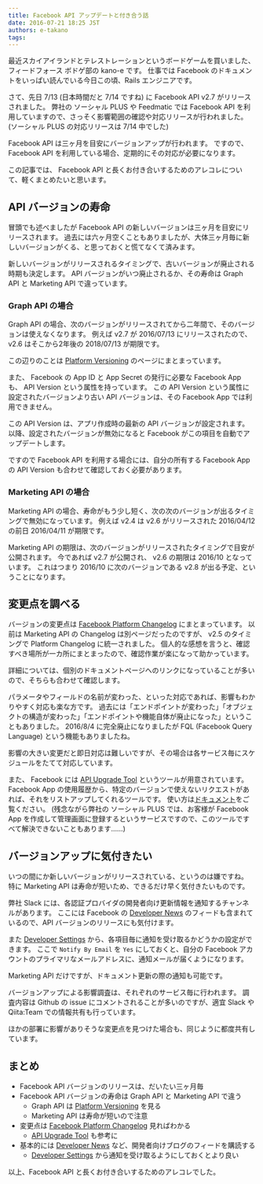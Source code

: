 ```yaml
---
title: Facebook API アップデートと付き合う話
date: 2016-07-21 18:25 JST
authors: e-takano
tags:
---
```


最近スカイアイランドとテレストレーションというボードゲームを買いました、フィードフォース ボドゲ部の kano-e です。
仕事では Facebook のドキュメントをいっぱい読んでいる今日この頃、Rails エンジニアです。

さて、先日 7/13 (日本時間だと 7/14 ですね) に Facebook API v2.7 がリリースされました。
弊社の ソーシャル PLUS や Feedmatic では Facebook API を利用していますので、さっそく影響範囲の確認や対応リリースが行われました。
(ソーシャル PLUS の対応リリースは 7/14 中でした)

Facebook API は三ヶ月を目安にバージョンアップが行われます。
ですので、Facebook API を利用している場合、定期的にその対応が必要になります。

この記事では、 Facebook API と長くお付き合いするためのアレコレについて、軽くまとめたいと思います。

<!--more-->

## API バージョンの寿命

冒頭でも述べましたが Facebook API の新しいバージョンは三ヶ月を目安にリリースされます。
過去には六ヶ月空くこともありましたが、大体三ヶ月毎に新しいバージョンがくる、と思っておくと慌てなくて済みます。

新しいバージョンがリリースされるタイミングで、古いバージョンが廃止される時期も決定します。
API バージョンがいつ廃止されるか、その寿命は Graph API と Marketing API で違っています。

### Graph API の場合

Graph API の場合、次のバージョンがリリースされてから二年間で、そのバージョンは使えなくなります。
例えば v2.7 が 2016/07/13 にリリースされたので、 v2.6 はそこから2年後の 2018/07/13 が期限です。

この辺りのことは [Platform Versioning](https://developers.facebook.com/docs/apps/versions) のページにまとまっています。

また、 Facebook の App ID と App Secret の発行に必要な Facebook App も、 API Version という属性を持っています。
この API Version という属性に設定されたバージョンより古い API バージョンは、その Facebook App では利用できません。

この API Version は、アプリ作成時の最新の API バージョンが設定されます。
以降、設定されたバージョンが無効になると Facebook がこの項目を自動でアップデートします。

ですので Facebook API を利用する場合には、自分の所有する Facebook App の API Version も合わせて確認しておく必要があります。

### Marketing API の場合

Marketing API の場合、寿命がもう少し短く、次の次のバージョンが出るタイミングで無効になっています。
例えば v2.4 は v2.6 がリリースされた 2016/04/12 の前日 2016/04/11 が期限です。

Marketing API の期限は、次のバージョンがリリースされたタイミングで目安が公開されます。
今であれば v2.7 が公開され、 v2.6 の期限は 2016/10 となっています。
これはつまり 2016/10 に次のバージョンである v2.8 が出る予定、ということになります。

## 変更点を調べる

バージョンの変更点は [Facebook Platform Changelog](https://developers.facebook.com/docs/apps/changelog) にまとまっています。
以前は Marketing API の Changelog は別ページだったのですが、 v2.5 のタイミングで Platform Changelog に統一されました。
個人的な感想を言うと、確認すべき場所が一カ所にまとまったので、確認作業が楽になって助かっています。

詳細については、個別のドキュメントページへのリンクになっていることが多いので、そちらも合わせて確認します。

パラメータやフィールドの名前が変わった、といった対応であれば、影響もわかりやすく対応も楽な方です。
過去には「エンドポイントが変わった」「オブジェクトの構造が変わった」「エンドポイントや機能自体が廃止になった」ということもありました。
2016/8/4 に完全廃止になりましたが FQL (Facebook Query Language) という機能もありましたね。

影響の大きい変更だと即日対応は難しいですが、その場合は各サービス毎にスケジュールをたてて対応しています。

また、 Facebook には [API Upgrade Tool](https://developers.facebook.com/tools/api_versioning/) というツールが用意されています。
Facebook App の使用履歴から、特定のバージョンで使えないリクエストがあれば、それをリストアップしてくれるツールです。
使い方は[ドキュメント](https://developers.facebook.com/docs/graph-api/advanced/api-upgrade-tool)をご覧ください。
(残念ながら弊社の ソーシャル PLUS では、お客様が Facebook App を作成して管理画面に登録するというサービスですので、このツールですべて解決できないこともあります……)

## バージョンアップに気付きたい

いつの間にか新しいバージョンがリリースされている、というのは嫌ですね。
特に Marketing API は寿命が短いため、できるだけ早く気付きたいものです。

弊社 Slack には、各認証プロバイダの開発者向け更新情報を通知するチャンネルがあります。
ここには Facebook の [Developer News](https://developers.facebook.com/blog/) のフィードも含まれているので、API バージョンのリリースにも気付けます。

また [Developer Settings](https://developers.facebook.com/settings/developer/contact/) から、各項目毎に通知を受け取るかどうかの設定ができます。
ここで `Notify By Email` を `Yes` にしておくと、自分の Facebook アカウントのプライマリなメールアドレスに、通知メールが届くようになります。

Marketing API だけですが、ドキュメント更新の際の通知も可能です。

バージョンアップによる影響調査は、それぞれのサービス毎に行われます。
調査内容は Github の issue にコメントされることが多いのですが、適宜 Slack や Qiita:Team での情報共有も行っています。

ほかの部署に影響がありそうな変更点を見つけた場合も、同じように都度共有しています。

## まとめ

* Facebook API バージョンのリリースは、だいたい三ヶ月毎
* Facebook API バージョンの寿命は Graph API と Marketing API で違う
  * Graph API は [Platform Versioning](https://developers.facebook.com/docs/apps/versions) を見る
  * Marketing API は寿命が短いので注意
* 変更点は [Facebook Platform Changelog](https://developers.facebook.com/docs/apps/changelog) 見ればわかる
  * [API Upgrade Tool](https://developers.facebook.com/tools/api_versioning/) も参考に
* 基本的には [Developer News](https://developers.facebook.com/blog/) など、開発者向けブログのフィードを購読する
  * [Developer Settings](https://developers.facebook.com/settings/developer/contact/) から通知を受け取るようにしておくとより良い

以上、Facebook API と長くお付き合いするためのアレコレでした。

